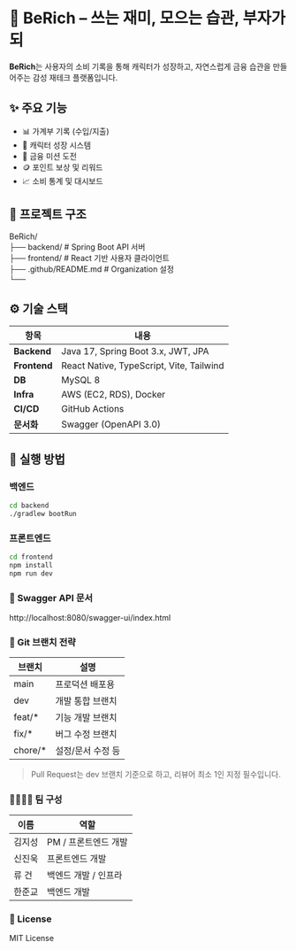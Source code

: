 # 💸 BeRich – 쓰는 재미, 모으는 습관, 부자가 되

**BeRich**는 사용자의 소비 기록을 통해 캐릭터가 성장하고, 자연스럽게 금융 습관을 만들어주는 감성 재테크 플랫폼입니다.  



## ✨ 주요 기능

- 📊 가계부 기록 (수입/지출)
- 🌱 캐릭터 성장 시스템
- 🎯 금융 미션 도전
- 🪙 포인트 보상 및 리워드
- 📈 소비 통계 및 대시보드



## 🧱 프로젝트 구조
  
BeRich/  
├── backend/ # Spring Boot API 서버  
├── frontend/ # React 기반 사용자 클라이언트  
├── .github/README.md # Organization 설정  
└──   
   

## ⚙️ 기술 스택

| 항목         | 내용                              |
|--------------|-----------------------------------|
| **Backend**  | Java 17, Spring Boot 3.x, JWT, JPA |
| **Frontend** | React Native, TypeScript, Vite, Tailwind |
| **DB**       | MySQL 8                    |
| **Infra**    | AWS (EC2, RDS), Docker            |
| **CI/CD**    | GitHub Actions                    |
| **문서화**   | Swagger (OpenAPI 3.0)             |


## 🚀 실행 방법

### 백엔드

```bash
cd backend
./gradlew bootRun
```

### 프론트엔드
```bash
cd frontend
npm install
npm run dev
```

### 🧪 Swagger API 문서
http://localhost:8080/swagger-ui/index.html

### 🔀 Git 브랜치 전략
| 브랜치         | 설명                              |
|--------------|-----------------------------------|
| main | 프로덕션 배포용 |
| dev	| 개발 통합 브랜치 |
| feat/* | 기능 개발 브랜치 |
| fix/*	| 버그 수정 브랜치 |
| chore/*	| 설정/문서 수정 등 |

> Pull Request는 dev 브랜치 기준으로 하고, 리뷰어 최소 1인 지정 필수입니다.

### 👨‍👩‍👧‍👦 팀 구성
| 이름 | 역할 |
|-----|-----|
| 김지성 | PM / 프론트엔드 개발 |
| 신진욱 | 프론트엔드 개발 |
| 류 건 | 백엔드 개발 / 인프라 |
| 한준교 | 백엔드 개발 |


### 📝 License
MIT License
